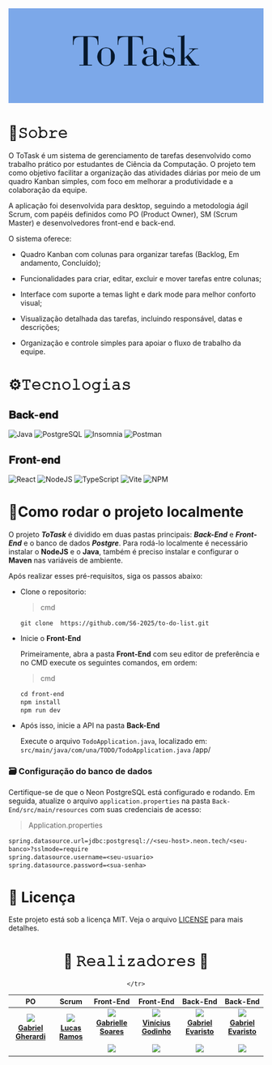 <img src="https://github.com/S6-2025/to-do-list/blob/main/readme-assets/TOTask.png" alt="banner"/>

# 👾𝚂𝚘𝚋𝚛𝚎
<p>
  O ToTask é um sistema de gerenciamento de tarefas desenvolvido como trabalho prático por estudantes de Ciência da Computação. O projeto tem como objetivo facilitar a organização das atividades diárias por meio de um quadro Kanban simples, com foco em melhorar a produtividade e a colaboração da equipe.

A aplicação foi desenvolvida para desktop, seguindo a metodologia ágil Scrum, com papéis definidos como PO (Product Owner), SM (Scrum Master) e desenvolvedores front-end e back-end.

O sistema oferece:

- Quadro Kanban com colunas para organizar tarefas (Backlog, Em andamento, Concluído);

- Funcionalidades para criar, editar, excluir e mover tarefas entre colunas;

- Interface com suporte a temas light e dark mode para melhor conforto visual;

- Visualização detalhada das tarefas, incluindo responsável, datas e descrições;

- Organização e controle simples para apoiar o fluxo de trabalho da equipe.

</p>

# ⚙𝚃𝚎𝚌𝚗𝚘𝚕𝚘𝚐𝚒𝚊𝚜

## 𝐁𝐚𝐜𝐤-𝐞𝐧𝐝

![Java](https://img.shields.io/badge/java-%23ED8B00.svg?style=for-the-badge&logo=openjdk&logoColor=white)
![PostgreSQL](https://img.shields.io/badge/PostgreSQL-316192?style=for-the-badge&logo=postgresql&logoColor=white)
![Insomnia](https://img.shields.io/badge/Insomnia-5849be?style=for-the-badge&logo=Insomnia&logoColor=white)
![Postman](https://img.shields.io/badge/Postman-FF6C37.svg?style=for-the-badge&logo=Postman&logoColor=white)

## 𝐅𝐫𝐨𝐧𝐭-𝐞𝐧𝐝

![React](https://img.shields.io/badge/React-20232A?style=for-the-badge&logo=react&logoColor=61DAFB)
![NodeJS](https://img.shields.io/badge/node.js-6DA55F?style=for-the-badge&logo=node.js&logoColor=white)
![TypeScript](https://img.shields.io/badge/TypeScript-007ACC?style=for-the-badge&logo=typescript&logoColor=white) 
![Vite](https://img.shields.io/badge/Vite-B73BFE?style=for-the-badge&logo=vite&logoColor=FFD62E) 
![NPM](https://img.shields.io/badge/npm-CB3837?style=for-the-badge&logo=npm&logoColor=white) 


# 🚀Como rodar o projeto localmente

O projeto ***ToTask*** é dividido em duas pastas principais: ***Back-End*** e ***Front-End*** e o banco de dados ***Postgre***. Para rodá-lo localmente é necessário instalar o **NodeJS** e o **Java**, também é preciso instalar e configurar o **Maven** nas variáveis de ambiente.

Após realizar esses pré-requisitos, siga os passos abaixo:

 - Clone o repositorio:
   
   > cmd
   ~~~
   git clone  https://github.com/S6-2025/to-do-list.git
   ~~~

- Inicie o **Front-End**

  Primeiramente, abra a pasta **Front-End** com seu editor de preferência e no CMD execute os seguintes comandos, em ordem:

  > cmd
  ~~~
  cd front-end
  npm install
  npm run dev
  ~~~

- Após isso, inicie a API na pasta **Back-End**

  Execute o arquivo `TodoApplication.java`, localizado em: `src/main/java/com/una/TODO/TodoApplication.java`
/app/

### 🗃️ Configuração do banco de dados

Certifique-se de que o Neon PostgreSQL está configurado e rodando. Em seguida, atualize o arquivo `application.properties` na pasta `Back-End/src/main/resources` com suas credenciais de acesso:

 > Application.properties
 ~~~
 spring.datasource.url=jdbc:postgresql://<seu-host>.neon.tech/<seu-banco>?sslmode=require
 spring.datasource.username=<seu-usuario>
 spring.datasource.password=<sua-senha>
 ~~~

 

# 📃 Licença

Este projeto está sob a licença MIT. Veja o arquivo [LICENSE](./LICENSE) para mais detalhes.

 
<h1 align=center> 🍎 𝚁𝚎𝚊𝚕𝚒𝚣𝚊𝚍𝚘𝚛𝚎𝚜 🍎 </h1>

<div align="center"> 

<table>
  <thead>
    <tr>
       <th>PO</th>
        <th>Scrum</th></th>
      <th>Front-End</th>
      <th>Front-End</th>
      <th>Back-End</th>
        <th>Back-End</th>
       
    </tr>
  </thead>
  <tbody>
    <tr>
       <td align="center">
        <a href="https://github.com/Gabber28">
          <img src="https://avatars.githubusercontent.com/u/143853429?v=4" width="115"><br>
          <b>Gabriel Gherardi</b>
        </a><br><br>
      </td>
       <td align="center">
        <a href="https://github.com/LucasRramos">
          <img src="https://avatars.githubusercontent.com/u/111541027?v=4" width="115"><br>
          <b>Lucas Ramos</b>
        </a><br><br>
      </td>      
      <td align="center">
        <a href="https://github.com/gabriellesote">
          <img src="https://avatars.githubusercontent.com/u/137116157?v=4" width="115"><br>
          <b>Gabrielle Soares</b>
        </a><br><br>
        <a href="https://www.linkedin.com/in/gabrielle-soares-teixeira/">
          <img src="https://img.shields.io/badge/LinkedIn-0077B5?style=for-the-badge&logo=linkedin&logoColor=white">
        </a>
      </td>
      <td align="center">
        <a href="https://github.com/vinimagod">
          <img src="https://avatars.githubusercontent.com/u/67203291?v=4" width="115"><br>
          <b>Vinícius Godinho</b>
        </a><br><br>
        <a href="https://www.linkedin.com/in/vinicius-m-godinho-b4155623a/">
          <img src="https://img.shields.io/badge/LinkedIn-0077B5?style=for-the-badge&logo=linkedin&logoColor=white">
        </a>
      </td>
      <td align="center">
        <a href="https://github.com/gabsevamac">
          <img src="https://avatars.githubusercontent.com/u/146457912?v=4" width="115"><br>
          <b>Gabriel Evaristo</b>
        </a><br><br>
        <a href="https://www.linkedin.com/in/gabriel-evaristo-26391a232/">
          <img src="https://img.shields.io/badge/LinkedIn-0077B5?style=for-the-badge&logo=linkedin&logoColor=white">
        </a>
      </td>
      <td align="center">
        <a href="https://github.com/byasun">
          <img src="https://avatars.githubusercontent.com/u/102702295?v=4" width="115"><br>
          <b>Gabriel Evaristo</b>
        </a><br><br>
        <a href="https://www.linkedin.com/in/anna-clara-gomes-silva-sousa-687b57185/">
          <img src="https://img.shields.io/badge/LinkedIn-0077B5?style=for-the-badge&logo=linkedin&logoColor=white">
        </a>
      </td>
    </tr>
  </tbody>
</table>

</div>









